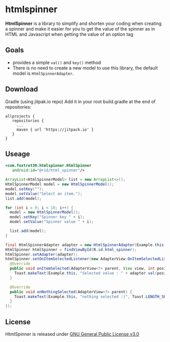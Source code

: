 # htmlspinner
**HtmlSpinner** is a library to simplify and shorten your coding when creating a spinner and make it easier for you to get the value of the spinner as in HTML and Javascript when getting the value of an option tag

## Goals
* provides a simple `val()` and `key()` method
* There is no need to create a new model to use this library, the default model is `HtmlSpinnerAdapter`.

## Download
Gradle (using jitpak.io repo) Add it in your root build.gradle at the end of repositories:
```
allprojects {
   repositories {
     ...
     maven { url 'https://jitpack.io' }
   }
}
```

## Useage
```xml
<com.foxtrot30.htmlspinner.HtmlSpinner
   android:id="@+id/html_spinner"/>
```

```java
ArrayList<HtmlSpinnerModel> list = new ArrayList<>();
HtmlSpinnerModel model = new HtmlSpinnerModel();
model.setKey("");
model.setValue("Select an item.");
list.add(model);

for (int i = 0; i < 10; i++) {
  model = new HtmlSpinnerModel();
  model.setKey("Spinner key " + i);
  model.setValue("Spinner value " + i);

  list.add(model);
}

final HtmlSpinnerAdapter adapter = new HtmlSpinnerAdapter(Example.this, list);
HtmlSpinner htmlSpinner = findViewById(R.id.html_spinner);
htmlSpinner.setAdapter(adapter);
htmlSpinner.setOnItemSelectedListener(new AdapterView.OnItemSelectedListener() {
  @Override
  public void onItemSelected(AdapterView<?> parent, View view, int position, long id) {
    Toast.makeText(Example.this, "Selected value : " + adapter.val(position) + "; Selected key : " + adapter.key(position), Toast.LENGTH_SHORT).show();
  }

  @Override
  public void onNothingSelected(AdapterView<?> parent) {
    Toast.makeText(Example.this, "nothing selected :)", Toast.LENGTH_SHORT).show();
  }
});
```

## License
HtmlSpinner is released under [GNU General Public License v3.0](https://github.com/foxtrot30/htmlspinner/blob/master/license.md)
